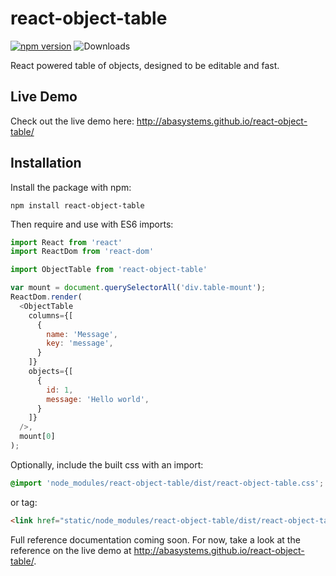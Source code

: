 # react-object-table

[![npm version](https://badge.fury.io/js/react-object-table.svg)](http://badge.fury.io/js/react-object-table)
![Downloads](http://img.shields.io/npm/dm/react-object-table.svg?style=flat)

React powered table of objects, designed to be editable and fast.

## Live Demo

Check out the live demo here: http://abasystems.github.io/react-object-table/

## Installation

Install the package with npm:

```
npm install react-object-table
```

Then require and use with ES6 imports:

```javascript
import React from 'react'
import ReactDom from 'react-dom'

import ObjectTable from 'react-object-table'

var mount = document.querySelectorAll('div.table-mount');
ReactDom.render(
  <ObjectTable
    columns={[
      {
        name: 'Message',
        key: 'message',
      }
    ]}
    objects={[
      {
        id: 1,
        message: 'Hello world',
      }
    ]}
  />,
  mount[0]
);
```

Optionally, include the built css with an import:

```scss
@import 'node_modules/react-object-table/dist/react-object-table.css';

```

or tag:

```html
<link href="static/node_modules/react-object-table/dist/react-object-table.css" rel="stylesheet">
```

Full reference documentation coming soon. For now, take a look at the reference on the live demo at
http://abasystems.github.io/react-object-table/.
